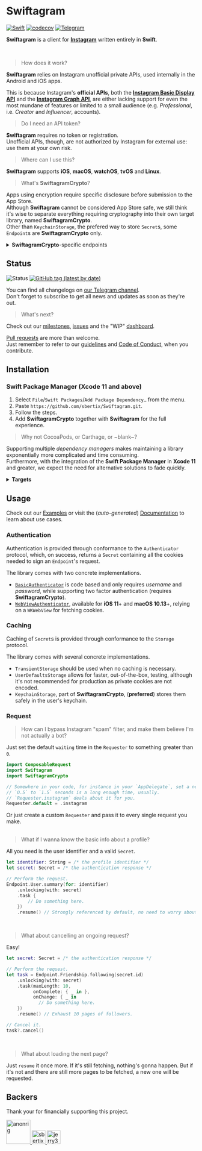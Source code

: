 # Swiftagram
[![Swift](https://img.shields.io/badge/Swift-5.1-%23DE5C43?style=flat&logo=swift)](https://swift.org)
[![codecov](https://codecov.io/gh/sbertix/Swiftagram/branch/master/graph/badge.svg)](https://codecov.io/gh/sbertix/Swiftagram)
[![Telegram](https://img.shields.io/badge/Telegram-Swiftagram-blue?style=flat&logo=telegram)](https://t.me/swiftagram)

**Swiftagram** is a client for [**Instagram**](https://instagram.com) written entirely in **Swift**.

<br/>

> How does it work?  

**Swiftagram** relies on Instagram unofficial private APIs, used internally in the Android and iOS apps.  

This is because Instagram's **official APIs**, both the [**Instagram Basic Display API**](https://developers.facebook.com/docs/instagram-basic-display-api) and the [**Instagram Graph API**](https://developers.facebook.com/docs/instagram-api/), are either lacking support for even the most mundane of features or limited to a small audience (e.g. _Professional_, i.e. _Creator_ and _Influencer_, accounts).  

> Do I need an API token?

**Swiftagram** requires no token or registration.\
Unofficial APIs, though, are not authorized by Instagram for external use: use them at your own risk.

> Where can I use this?

**Swiftagram** supports **iOS**, **macOS**, **watchOS**, **tvOS** and **Linux**.

> What's **SwiftagramCrypto**?

Apps using encryption require specific disclosure before submission to the App Store.\
Although **Swiftagram** cannot be considered App Store safe, we still think it's wise to separate everything requiring cryptography into their own target library, named **SwiftagramCrypto**.\
Other than `KeychainStorage`, the prefered way to store `Secret`s, some `Endpoint`s are **SwiftagramCrypto** only.

<details><summary><strong>SwiftagramCrypto</strong>-specific endpoints</summary>
    <p>

- `Endoint.Feed`
    - `.stories(by:)`
- `Endpoint.Friendship`
    - `.follow(_:)`
    - `.unfollow(_:)`
    - `.remove(follower:)`
    - `.acceptRequest(from:)`
    - `.rejectRequest(from:)`
    - `.block(_:)`
    - `.unblock(_:)`
- `Endpoint.Media.Posts`
    - `.like(_:)`
    - `.unlike(_:)`
    - `.archive(_:)`
    - `.unarchive(_:)`
    - `.comment(_:, on:, replyingTo:)`
    - `.delete(comments:, on:)`
    - `.delete(matching:)`
    - `.upload(image:, captioned:, tagging:, at:)`
    - `.upload(image:, size:, captioned:, tagging:, at:)`
- `Endpoint.Media.Stories`
    - `.by(_:)`
    </p>
</details>

## Status
![Status](https://github.com/sbertix/Swiftagram/workflows/master/badge.svg)
[![GitHub tag (latest by date)](https://img.shields.io/github/v/tag/sbertix/Swiftagram)](https://github.com/sbertix/Swiftagram/wiki)

You can find all changelogs on [our Telegram channel](https://t.me/swiftagram).\
Don't forget to subscribe to get all news and updates as soon as they're out.

> What's next?

Check out our [milestones](https://github.com/sbertix/Swiftagram/milestones), [issues](https://github.com/sbertix/Swiftagram/issues) and the "WIP" [dashboard](https://github.com/sbertix/Swiftagram/projects/1).

[Pull requests](https://github.com/sbertix/Swiftagram/pulls) are more than welcome.\
Just remember to refer to our [guidelines](CONTRIBUTING.md) and [Code of Conduct](CODE_OF_CONDUCT.md), when you contribute.


## Installation
### Swift Package Manager (Xcode 11 and above)
1. Select `File`/`Swift Packages`/`Add Package Dependency…` from the menu.
1. Paste `https://github.com/sbertix/Swiftagram.git`.
1. Follow the steps.
1. Add **SwiftagramCrypto** together with **Swiftagram** for the full experience.

> Why not CocoaPods, or Carthage, or ~blank~?

Supporting multiple _dependency managers_ makes maintaining a library exponentially more complicated and time consuming.\
Furthermore, with the integration of the **Swift Package Manager** in **Xcode 11** and greater, we expect the need for alternative solutions to fade quickly.

<details><summary><strong>Targets</strong></summary>
    <p>

- **Swiftagram** depends on [**ComposableRequest**](https://github.com/sbertix/ComposableRequest), an HTTP client originally integrated in **Swiftagram**., and it's the core library.\
It supports [`Combine`](https://developer.apple.com/documentation/combine) `Publisher`s out of the box.

- **SwiftagramCrypto**, depending on [**SwCrypt**](https://github.com/sbertix/SwCrypt) and [**KeychainSwift**](https://github.com/evgenyneu/keychain-swift), can be added to **Swiftagram** to extend its functionality, accessing the safer `KeychainStorage` and encrypted `Endpoint`s (e.g. `Endpoint.Friendship.follow`, `Endpoint.Friendship.unfollow`).
    </p>
</details>

## Usage
Check out our [Examples](Examples) or visit the (_auto-generated_) [Documentation](https://sbertix.github.io/Swiftagram) to learn about use cases.  

### Authentication
Authentication is provided through conformance to the `Authenticator` protocol, which, on success, returns a `Secret` containing all the cookies needed to sign an `Endpoint`'s request.

The library comes with two concrete implementations.
- [`BasicAuthenticator`](https://sbertix.github.io/SwiftagramCrypto/Classes/BasicAuthenticator.html) is code based and only requires _username_ and _password_, while supporting two factor authentication (requires **SwiftagramCrypto**).
- [`WebViewAuthenticator`](https://sbertix.github.io/Swiftagram/Classes/WebViewAuthenticator.html), available for **iOS 11**+ and **macOS 10.13**+, relying on a `WKWebView` for fetching cookies.

### Caching
Caching of `Secret`s is provided through conformance to the `Storage` protocol.  

The library comes with several concrete implementations.  
- `TransientStorage` should be used when no caching is necessary.  
- `UserDefaultsStorage` allows for faster, out-of-the-box, testing, although it's not recommended for production as private cookies are not encoded.  
- `KeychainStorage`, part of **SwiftagramCrypto**, (**preferred**) stores them safely in the user's keychain.  

### Request
> How can I bypass Instagram "spam" filter, and make them believe I'm not actually a bot?

Just set the default `waiting` time in the `Requester` to something greater than `0`.

```swift
import ComposableRequest
import Swiftagram
import SwiftagramCrypto

// Somewhere in your code, for instance in your `AppDelegate`, set a new `default` `Requester`.
// `O.5` to `1.5` seconds is a long enough time, usually.
// `Requester.instagram` deals about it for you.
Requester.default = .instagram
```

Or just create a custom `Requester` and pass it to every single request you make.  
<br/>

> What if I wanna know the basic info about a profile?

All you need is the user identifier and a valid `Secret`.

```swift
let identifier: String = /* the profile identifier */
let secret: Secret = /* the authentication response */

// Perform the request.
Endpoint.User.summary(for: identifier)
    .unlocking(with: secret)
    .task {
        // Do something here.
    })
    .resume() // Strongly referenced by default, no need to worry about it.
```
<br/>

> What about cancelling an ongoing request?

Easy!

```swift
let secret: Secret = /* the authentication response */

// Perform the request.
let task = Endpoint.Friendship.following(secret.id)
    .unlocking(with: secret)
    .task(maxLength: 10,
          onComplete: { _ in },
          onChange: { _ in  
            // Do something here.
    })
    .resume() // Exhaust 10 pages of followers.

// Cancel it.
task?.cancel()
```
<br/>

>  What about loading the next page?

Just `resume` it once more.
If it's still fetching, nothing's gonna happen. But if it's not and there are still more pages to be fetched, a new one will be requested.  

## Backers
Thank your for financially supporting this project.

<a href="https://github.com/anonrig">
    <img src="https://github.com/anonrig.png?size=128" alt="anonrig" width="64" height="64" />
</a>
<a href="https://github.com/sbertix">
    <img src="https://github.com/sbertix.png?size=60" alt="sbertix" width="36" height="36" />
</a>
<a href="https://github.com/jerry317">
    <img src="https://github.com/jerry317.png?size=60" alt="jerry317" width="36" height="36" />
</a>
